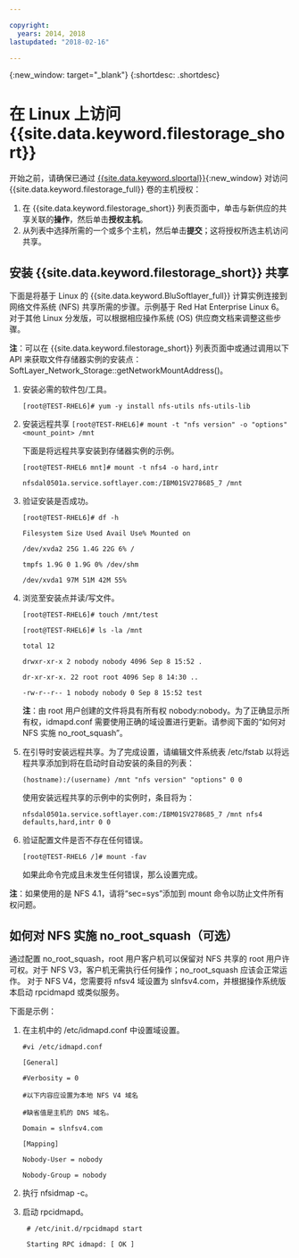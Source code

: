 ```yaml
---

copyright:
  years: 2014, 2018
lastupdated: "2018-02-16"

---
```

{:new_window: target="_blank"}
{:shortdesc: .shortdesc}

# 在 Linux 上访问 {{site.data.keyword.filestorage_short}}

开始之前，请确保已通过 [{{site.data.keyword.slportal}}](https://control.softlayer.com/){:new_window} 对访问 {{site.data.keyword.filestorage_full}} 卷的主机授权：

1. 在 {{site.data.keyword.filestorage_short}} 列表页面中，单击与新供应的共享关联的**操作**，然后单击**授权主机**。
2. 从列表中选择所需的一个或多个主机，然后单击**提交**；这将授权所选主机访问共享。

## 安装 {{site.data.keyword.filestorage_short}} 共享

下面是将基于 Linux 的 {{site.data.keyword.BluSoftlayer_full}} 计算实例连接到网络文件系统 (NFS) 共享所需的步骤。示例基于 Red Hat Enterprise Linux 6。对于其他 Linux 分发版，可以根据相应操作系统 (OS) 供应商文档来调整这些步骤。

**注**：可以在 {{site.data.keyword.filestorage_short}} 列表页面中或通过调用以下 API 来获取文件存储器实例的安装点：SoftLayer_Network_Storage::getNetworkMountAddress()。

1. 安装必需的软件包/工具。

    `[root@TEST-RHEL6]# yum -y install nfs-utils nfs-utils-lib
    `
2. 安装远程共享
    `[root@TEST-RHEL6]# mount -t "nfs version" -o "options" <mount_point> /mnt`
    
    下面是将远程共享安装到存储器实例的示例。
    
    `[root@TEST-RHEL6 mnt]# mount -t nfs4 -o hard,intr`
    
    `nfsdal0501a.service.softlayer.com:/IBM01SV278685_7 /mnt`
 
3. 验证安装是否成功。

    `[root@TEST-RHEL6]# df -h`
    
    `Filesystem Size Used Avail Use% Mounted on`
    
    `/dev/xvda2 25G 1.4G 22G 6% /`
    
    `tmpfs 1.9G 0 1.9G 0% /dev/shm`
    
    `/dev/xvda1 97M 51M 42M 55%`
    
4. 浏览至安装点并读/写文件。

    `[root@TEST-RHEL6]# touch /mnt/test`
    
    `[root@TEST-RHEL6]# ls -la /mnt`
    
    `total 12`
    
    `drwxr-xr-x 2 nobody nobody 4096 Sep 8 15:52 .`
    
    `dr-xr-xr-x. 22 root root 4096 Sep 8 14:30 ..`
    
    `-rw-r--r-- 1 nobody nobody 0 Sep 8 15:52 test`

    **注**：由 root 用户创建的文件将具有所有权 nobody:nobody。为了正确显示所有权，idmapd.conf 需要使用正确的域设置进行更新。请参阅下面的“如何对 NFS 实施 no_root_squash”。
    
5. 在引导时安装远程共享。为了完成设置，请编辑文件系统表 /etc/fstab 以将远程共享添加到将在启动时自动安装的条目的列表：

    `(hostname):/(username) /mnt "nfs version" "options" 0 0`
    
    使用安装远程共享的示例中的实例时，条目将为：
    
    `nfsdal0501a.service.softlayer.com:/IBM01SV278685_7 /mnt nfs4 defaults,hard,intr 0 0`
    
6.  验证配置文件是否不存在任何错误。

    `[root@TEST-RHEL6 /]# mount -fav`
    
    如果此命令完成且未发生任何错误，那么设置完成。

**注**：如果使用的是 NFS 4.1，请将“sec=sys”添加到 mount 命令以防止文件所有权问题。

 
## 如何对 NFS 实施 no_root_squash（可选）

通过配置 no_root_squash，root 用户客户机可以保留对 NFS 共享的 root 用户许可权。对于 NFS V3，客户机无需执行任何操作；no_root_squash 应该会正常运作。
对于 NFS V4，您需要将 nfsv4 域设置为 slnfsv4.com，并根据操作系统版本启动 rpcidmapd 或类似服务。

下面是示例：

1. 在主机中的 /etc/idmapd.conf 中设置域设置。

    `#vi /etc/idmapd.conf`
    
    `[General]`
    
    `#Verbosity = 0`
    
    `#以下内容应设置为本地 NFS V4 域名`
    
    `#缺省值是主机的 DNS 域名。`
    
    `Domain = slnfsv4.com`
    
    `[Mapping]`
    
    `Nobody-User = nobody`
    
    `Nobody-Group = nobody`
    
2. 执行 nfsidmap -c。
3. 启动 rpcidmapd。

   ` # /etc/init.d/rpcidmapd start`
   
   ` Starting RPC idmapd: [ OK ]`
